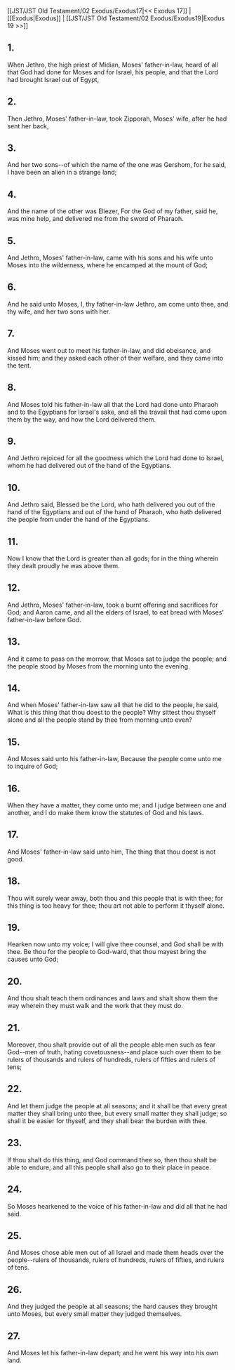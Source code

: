 [[JST/JST Old Testament/02 Exodus/Exodus17|<< Exodus 17]] | [[Exodus|Exodus]] | [[JST/JST Old Testament/02 Exodus/Exodus19|Exodus 19 >>]]
## 1.
When Jethro, the high priest of Midian, Moses\' father-in-law, heard of all that God had done for Moses and for Israel, his people, and that the Lord had brought Israel out of Egypt,
## 2.
Then Jethro, Moses\' father-in-law, took Zipporah, Moses\' wife, after he had sent her back,
## 3.
And her two sons\--of which the name of the one was Gershom, for he said, I have been an alien in a strange land;
## 4.
And the name of the other was Eliezer, For the God of my father, said he, was mine help, and delivered me from the sword of Pharaoh.
## 5.
And Jethro, Moses\' father-in-law, came with his sons and his wife unto Moses into the wilderness, where he encamped at the mount of God;
## 6.
And he said unto Moses, I, thy father-in-law Jethro, am come unto thee, and thy wife, and her two sons with her.
## 7.
And Moses went out to meet his father-in-law, and did obeisance, and kissed him; and they asked each other of their welfare, and they came into the tent.
## 8.
And Moses told his father-in-law all that the Lord had done unto Pharaoh and to the Egyptians for Israel\'s sake, and all the travail that had come upon them by the way, and how the Lord delivered them.
## 9.
And Jethro rejoiced for all the goodness which the Lord had done to Israel, whom he had delivered out of the hand of the Egyptians.
## 10.
And Jethro said, Blessed be the Lord, who hath delivered you out of the hand of the Egyptians and out of the hand of Pharaoh, who hath delivered the people from under the hand of the Egyptians.
## 11.
Now I know that the Lord is greater than all gods; for in the thing wherein they dealt proudly he was above them.
## 12.
And Jethro, Moses\' father-in-law, took a burnt offering and sacrifices for God; and Aaron came, and all the elders of Israel, to eat bread with Moses\' father-in-law before God.
## 13.
And it came to pass on the morrow, that Moses sat to judge the people; and the people stood by Moses from the morning unto the evening.
## 14.
And when Moses\' father-in-law saw all that he did to the people, he said, What is this thing that thou doest to the people? Why sittest thou thyself alone and all the people stand by thee from morning unto even?
## 15.
And Moses said unto his father-in-law, Because the people come unto me to inquire of God;
## 16.
When they have a matter, they come unto me; and I judge between one and another, and I do make them know the statutes of God and his laws.
## 17.
And Moses\' father-in-law said unto him, The thing that thou doest is not good.
## 18.
Thou wilt surely wear away, both thou and this people that is with thee; for this thing is too heavy for thee; thou art not able to perform it thyself alone.
## 19.
Hearken now unto my voice; I will give thee counsel, and God shall be with thee. Be thou for the people to God-ward, that thou mayest bring the causes unto God;
## 20.
And thou shalt teach them ordinances and laws and shalt show them the way wherein they must walk and the work that they must do.
## 21.
Moreover, thou shalt provide out of all the people able men such as fear God\--men of truth, hating covetousness\--and place such over them to be rulers of thousands and rulers of hundreds, rulers of fifties and rulers of tens;
## 22.
And let them judge the people at all seasons; and it shall be that every great matter they shall bring unto thee, but every small matter they shall judge; so shall it be easier for thyself, and they shall bear the burden with thee.
## 23.
If thou shalt do this thing, and God command thee so, then thou shalt be able to endure; and all this people shall also go to their place in peace.
## 24.
So Moses hearkened to the voice of his father-in-law and did all that he had said.
## 25.
And Moses chose able men out of all Israel and made them heads over the people\--rulers of thousands, rulers of hundreds, rulers of fifties, and rulers of tens.
## 26.
And they judged the people at all seasons; the hard causes they brought unto Moses, but every small matter they judged themselves.
## 27.
And Moses let his father-in-law depart; and he went his way into his own land.

